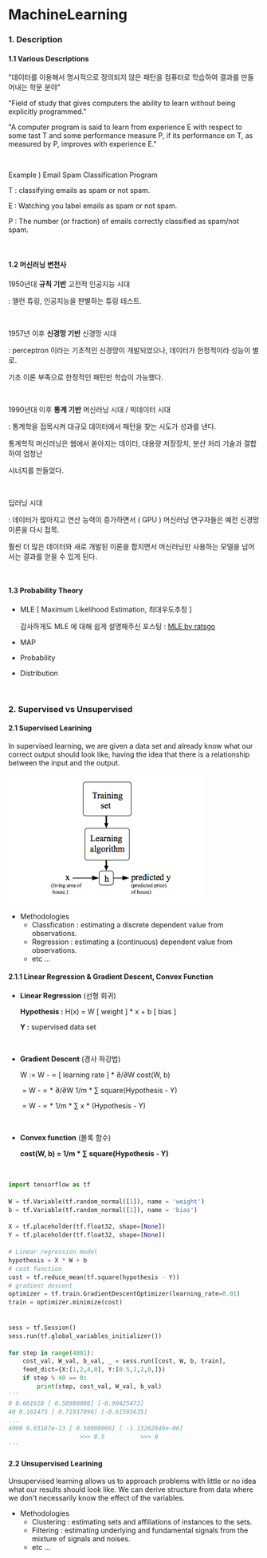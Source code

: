 # MachineLearning



### 1. Description

#### 1.1 Various Descriptions

"데이터를 이용해서 명시적으로 정의되지 않은 패턴을 컴퓨터로 학습하여 결과를 만들어내는 학문 분야"  

"Field of study that gives computers the ability to learn without being explicitly programmed." 

"A computer program is said to learn from experience E with respect to some tast T and some performance measure P,  if its performance on T, as measured by P, improves with experience E."  

<br>

Example ) Email Spam Classification Program

T : classifying emails as spam or not spam.

E : Watching you label emails as spam or not spam.

P : The number (or fraction) of emails correctly classified as spam/not spam.

<br>

#### 1.2 머신러닝 변천사

1950년대 **규칙 기반** 고전적 인공지능 시대

: 앨런 튜링, 인공지능을 판별하는 튜링 테스트.

<br>

1957년 이후 **신경망 기반** 신경망 시대

: perceptron 이라는 기초적인 신경망이 개발되었으나, 데이터가 한정적이라 성능이 별로.

기초 이론 부족으로 한정적인 패턴만 학습이 가능했다.

<br>

1990년대 이후 **통계 기반** 머신러닝 시대 / 빅데이터 시대

: 통계학을 접목시켜 대규모 데이터에서 패턴을 찾는 시도가 성과를 낸다.

통계학적 머신러닝은 웹에서 쏟아지는 데이터, 대용량 저장장치, 분산 처리 기술과 결합하여 엄청난

시너지를 만들었다.

<br>

딥러닝 시대

: 데이터가 많아지고 연산 능력이 증가하면서 ( GPU ) 머신러닝 연구자들은 예전 신경망 이론을 다시 접목.

훨씬 더 많은 데이터와 새로 개발된 이론을 합치면서 머신러닝만 사용하는 모델을 넘어서는 결과를 얻을 수 있게 된다.

<br>

#### 1.3 Probability Theory

- MLE [ Maximum Likelihood Estimation, 최대우도추정 ]

  감사하게도 MLE 에 대해 쉽게 설명해주신 포스팅 : [MLE by ratsgo](https://ratsgo.github.io/statistics/2017/09/23/MLE/)

- MAP

- Probability

- Distribution

  ​

### 2. Supervised vs Unsupervised

#### 2.1 Supervised Learining

In supervised learning, we are given a data set and already know what our correct output should look like, having the idea that there is a relationship between the input and the output.



![supervised_learning](https://github.com/JUWON-KEVIN-LEE/ML/blob/master/images/supervised_learning.png)

- Methodologies
  - Classfication : estimating a discrete dependent value from observations.
  - Regression : estimating a (continuous) dependent value from observations.
  - etc ...



#### 2.1.1 Linear Regression & Gradient Descent, Convex Function

- **Linear Regression** (선형 회귀)

  **Hypothesis :** H(x) = W [ weight ] * x + b [ bias ]

  **Y :** supervised data set

  ​

- **Gradient Descent** (경사 하강법)

  W := W - ∝ [ learning rate ] * ∂/∂W cost(W, b)

  ​      = W - ∝ * ∂/∂W 1/m * ∑ square(Hypothesis - Y)

  ​      = W - ∝ * 1/m * ∑ x * (Hypothesis - Y)

  ​

- **Convex function** (볼록 함수)

  **cost(W, b) = 1/m * ∑ square(Hypothesis - Y)**

  ​

```python
import tensorflow as tf

W = tf.Variable(tf.random_normal([1]), name = 'weight')
b = tf.Variable(tf.random_normal([1]), name = 'bias')

X = tf.placeholder(tf.float32, shape=[None])
Y = tf.placeholder(tf.float32, shape=[None])

# Linear regression model
hypothesis = X * W + b
# cost function
cost = tf.reduce_mean(tf.square(hypothesis - Y))
# gradient descent
optimizer = tf.train.GradientDescentOptimizer(learning_rate=0.01)
train = optimizer.minimize(cost)


sess = tf.Session()
sess.run(tf.global_variables_initializer())

for step in range(4001):
    cost_val, W_val, b_val, _ = sess.run([cost, W, b, train], 
    feed_dict={X:[1,2,4,0], Y:[0.5,1,2,0,]})
    if step % 40 == 0:
        print(step, cost_val, W_val, b_val)
'''
0 0.661618 [ 0.58980006] [-0.90425473]
40 0.161473 [ 0.71937096] [-0.61585635]
...
4000 9.03187e-13 [ 0.50000066] [ -1.13262649e-06]
                    >>> 0.5          >>> 0
'''
```




#### 2.2 Unsupervised Learining

Unsupervised learning allows us to approach problems with little or no idea what our results should look like. We can derive structure from data where we don't necessarily know the effect of the variables.

- Methodologies
  - Clustering : estimating sets and affiliations of instances to the sets.
  - Filtering : estimating underlying and fundamental signals from the mixture of signals and noises.
  - etc ...
